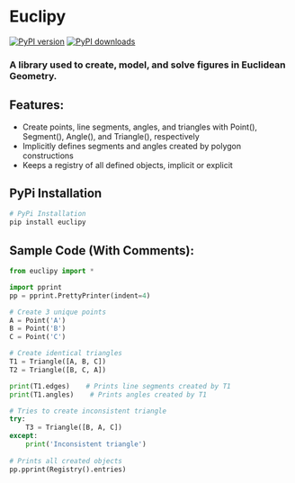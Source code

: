 # Euclipy

[![PyPI version](https://img.shields.io/pypi/v/euclipy.svg?color=dodgerblue&label=%20latest%20version)](https://pypi.org/project/euclipy/)
[![PyPI downloads](https://img.shields.io/pypi/dm/euclipy.svg?color=limegreen&label=PyPI%20downloads)](https://pypi.org/project/euclipy/)

### A library used to create, model, and solve figures in Euclidean Geometry.
## Features:

- Create points, line segments, angles, and triangles with Point(), Segment(), Angle(), and Triangle(), respectively
- Implicitly defines segments and angles created by polygon constructions
- Keeps a registry of all defined objects, implicit or explicit

## PyPi Installation
```sh
# PyPi Installation
pip install euclipy
```
## Sample Code (With Comments):
```py
from euclipy import *

import pprint
pp = pprint.PrettyPrinter(indent=4)

# Create 3 unique points
A = Point('A')
B = Point('B')
C = Point('C')

# Create identical triangles
T1 = Triangle([A, B, C])
T2 = Triangle([B, C, A])

print(T1.edges)    # Prints line segments created by T1
print(T1.angles)    # Prints angles created by T1

# Tries to create inconsistent triangle
try:
    T3 = Triangle([B, A, C])
except:
    print('Inconsistent triangle')
    
# Prints all created objects
pp.pprint(Registry().entries)
```
